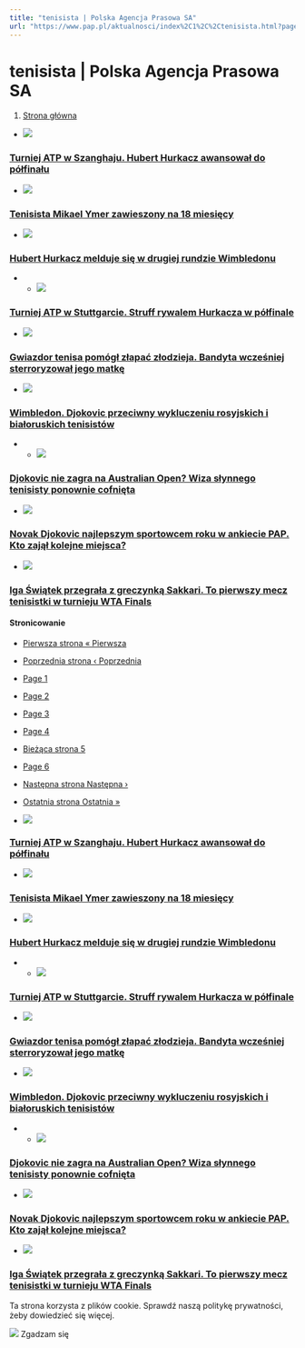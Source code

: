 ```yaml
---
title: "tenisista | Polska Agencja Prasowa SA"
url: "https://www.pap.pl/aktualnosci/index%2C1%2C%2Ctenisista.html?page=4"
---
```


# tenisista | Polska Agencja Prasowa SA





















1. [Strona główna](/)




































* [![](/sites/default/files/styles/main_image/public/202310/pap_20231012_09P.jpg?itok=mEli0xKB)](/aktualnosci/turniej-atp-w-szanghaju-hubert-hurkacz-awansowal-do-polfinalu)


### [Turniej ATP w Szanghaju. Hubert Hurkacz awansował do półfinału](/aktualnosci/turniej-atp-w-szanghaju-hubert-hurkacz-awansowal-do-polfinalu)
* [![](/sites/default/files/styles/main_image/public/202307/pap_20221021_1Q3.jpg?itok=D41qvA0a)](/aktualnosci/news%2C1598548%2Ctenisista-mikael-ymer-zawieszony-na-18-miesiecy.html)


### [Tenisista Mikael Ymer zawieszony na 18 miesięcy](/aktualnosci/news%2C1598548%2Ctenisista-mikael-ymer-zawieszony-na-18-miesiecy.html)
* [![](/sites/default/files/styles/main_image/public/202307/pap_20230703_14E.jpg?itok=HeZfF--p)](/aktualnosci/news%2C1592487%2Chubert-hurkacz-melduje-sie-w-drugiej-rundzie-wimbledonu.html)


### [Hubert Hurkacz melduje się w drugiej rundzie Wimbledonu](/aktualnosci/news%2C1592487%2Chubert-hurkacz-melduje-sie-w-drugiej-rundzie-wimbledonu.html)
* * [![](/sites/default/files/styles/main_image/public/202306/pap_20230602_1NV.jpg?h=5955f80f&itok=AqPxyML7)](/aktualnosci/news%2C1586036%2Cturniej-atp-w-stuttgarcie-struff-rywalem-hurkacza-w-polfinale.html)


### [Turniej ATP w Stuttgarcie. Struff rywalem Hurkacza w półfinale](/aktualnosci/news%2C1586036%2Cturniej-atp-w-stuttgarcie-struff-rywalem-hurkacza-w-polfinale.html)
* [![](/sites/default/files/styles/main_image/public/202305/6450ceeb508a2_o_large.jpg?itok=suNwUsXx)](/aktualnosci/news%2C1567777%2Cgwiazdor-tenisa-pomogl-zlapac-zlodzieja-bandyta-wczesniej-sterroryzowal)


### [Gwiazdor tenisa pomógł złapać złodzieja. Bandyta wcześniej sterroryzował jego matkę](/aktualnosci/news%2C1567777%2Cgwiazdor-tenisa-pomogl-zlapac-zlodzieja-bandyta-wczesniej-sterroryzowal)
* [![](/sites/default/files/styles/main_image/public/202204/pap_20220412_17E.jpg?h=a5033088&itok=MwjJyPvr)](/aktualnosci/news%2C1165090%2Cwimbledon-djokovic-przeciwny-wykluczeniu-rosyjskich-i-bialoruskich)


### [Wimbledon. Djokovic przeciwny wykluczeniu rosyjskich i białoruskich tenisistów](/aktualnosci/news%2C1165090%2Cwimbledon-djokovic-przeciwny-wykluczeniu-rosyjskich-i-bialoruskich)
* * [![](/sites/default/files/styles/main_image/public/202201/pap_20211120_3SJ.jpg?h=a9827074&itok=YsTJCGwZ)](/aktualnosci/news%2C1051558%2Cdjokovic-nie-zagra-na-australian-open-wiza-slynnego-tenisisty-ponownie)


### [Djokovic nie zagra na Australian Open? Wiza słynnego tenisisty ponownie cofnięta](/aktualnosci/news%2C1051558%2Cdjokovic-nie-zagra-na-australian-open-wiza-slynnego-tenisisty-ponownie)
* [![](/sites/default/files/styles/main_image/public/202112/pap_20211203_1RA.jpg?h=9b78941e&itok=dT_siFSy)](/aktualnosci/news%2C1037018%2Cnovak-djokovic-najlepszym-sportowcem-roku-w-ankiecie-pap-kto-zajal-kolejne)


### [Novak Djokovic najlepszym sportowcem roku w ankiecie PAP. Kto zajął kolejne miejsca?](/aktualnosci/news%2C1037018%2Cnovak-djokovic-najlepszym-sportowcem-roku-w-ankiecie-pap-kto-zajal-kolejne)
* [![](/sites/default/files/styles/main_image/public/202111/pap_20210906_1DY.jpg?h=120a2015&itok=RZm4oNv0)](/aktualnosci/news%2C997684%2Ciga-swiatek-przegrala-z-greczynka-sakkari-pierwszy-mecz-tenisistki-w)


### [Iga Świątek przegrała z greczynką Sakkari. To pierwszy mecz tenisistki w turnieju WTA Finals](/aktualnosci/news%2C997684%2Ciga-swiatek-przegrala-z-greczynka-sakkari-pierwszy-mecz-tenisistki-w)





#### Stronicowanie


* [Pierwsza strona
« Pierwsza](?page=0 "Przejdź do pierwszej strony")
* [Poprzednia strona
‹ Poprzednia](?page=3 "Przejdź do poprzedniej strony")
* [Page
 1](?page=0 "Go to page 1")
* [Page
 2](?page=1 "Go to page 2")
* [Page
 3](?page=2 "Go to page 3")
* [Page
 4](?page=3 "Go to page 4")
* [Bieżąca strona
 5](?page=4 "Bieżąca strona")
* [Page
 6](?page=5 "Go to page 6")
* [Następna strona
Następna ›](?page=5 "Przejdź do następnej strony")
* [Ostatnia strona
Ostatnia »](?page=5 "Przejdź do ostatniej strony")









* [![](/sites/default/files/styles/main_image/public/202310/pap_20231012_09P.jpg?itok=mEli0xKB)](/aktualnosci/turniej-atp-w-szanghaju-hubert-hurkacz-awansowal-do-polfinalu)


### [Turniej ATP w Szanghaju. Hubert Hurkacz awansował do półfinału](/aktualnosci/turniej-atp-w-szanghaju-hubert-hurkacz-awansowal-do-polfinalu)
* [![](/sites/default/files/styles/main_image/public/202307/pap_20221021_1Q3.jpg?itok=D41qvA0a)](/aktualnosci/news%2C1598548%2Ctenisista-mikael-ymer-zawieszony-na-18-miesiecy.html)


### [Tenisista Mikael Ymer zawieszony na 18 miesięcy](/aktualnosci/news%2C1598548%2Ctenisista-mikael-ymer-zawieszony-na-18-miesiecy.html)
* [![](/sites/default/files/styles/main_image/public/202307/pap_20230703_14E.jpg?itok=HeZfF--p)](/aktualnosci/news%2C1592487%2Chubert-hurkacz-melduje-sie-w-drugiej-rundzie-wimbledonu.html)


### [Hubert Hurkacz melduje się w drugiej rundzie Wimbledonu](/aktualnosci/news%2C1592487%2Chubert-hurkacz-melduje-sie-w-drugiej-rundzie-wimbledonu.html)
* * [![](/sites/default/files/styles/main_image/public/202306/pap_20230602_1NV.jpg?h=5955f80f&itok=AqPxyML7)](/aktualnosci/news%2C1586036%2Cturniej-atp-w-stuttgarcie-struff-rywalem-hurkacza-w-polfinale.html)


### [Turniej ATP w Stuttgarcie. Struff rywalem Hurkacza w półfinale](/aktualnosci/news%2C1586036%2Cturniej-atp-w-stuttgarcie-struff-rywalem-hurkacza-w-polfinale.html)
* [![](/sites/default/files/styles/main_image/public/202305/6450ceeb508a2_o_large.jpg?itok=suNwUsXx)](/aktualnosci/news%2C1567777%2Cgwiazdor-tenisa-pomogl-zlapac-zlodzieja-bandyta-wczesniej-sterroryzowal)


### [Gwiazdor tenisa pomógł złapać złodzieja. Bandyta wcześniej sterroryzował jego matkę](/aktualnosci/news%2C1567777%2Cgwiazdor-tenisa-pomogl-zlapac-zlodzieja-bandyta-wczesniej-sterroryzowal)
* [![](/sites/default/files/styles/main_image/public/202204/pap_20220412_17E.jpg?h=a5033088&itok=MwjJyPvr)](/aktualnosci/news%2C1165090%2Cwimbledon-djokovic-przeciwny-wykluczeniu-rosyjskich-i-bialoruskich)


### [Wimbledon. Djokovic przeciwny wykluczeniu rosyjskich i białoruskich tenisistów](/aktualnosci/news%2C1165090%2Cwimbledon-djokovic-przeciwny-wykluczeniu-rosyjskich-i-bialoruskich)
* * [![](/sites/default/files/styles/main_image/public/202201/pap_20211120_3SJ.jpg?h=a9827074&itok=YsTJCGwZ)](/aktualnosci/news%2C1051558%2Cdjokovic-nie-zagra-na-australian-open-wiza-slynnego-tenisisty-ponownie)


### [Djokovic nie zagra na Australian Open? Wiza słynnego tenisisty ponownie cofnięta](/aktualnosci/news%2C1051558%2Cdjokovic-nie-zagra-na-australian-open-wiza-slynnego-tenisisty-ponownie)
* [![](/sites/default/files/styles/main_image/public/202112/pap_20211203_1RA.jpg?h=9b78941e&itok=dT_siFSy)](/aktualnosci/news%2C1037018%2Cnovak-djokovic-najlepszym-sportowcem-roku-w-ankiecie-pap-kto-zajal-kolejne)


### [Novak Djokovic najlepszym sportowcem roku w ankiecie PAP. Kto zajął kolejne miejsca?](/aktualnosci/news%2C1037018%2Cnovak-djokovic-najlepszym-sportowcem-roku-w-ankiecie-pap-kto-zajal-kolejne)
* [![](/sites/default/files/styles/main_image/public/202111/pap_20210906_1DY.jpg?h=120a2015&itok=RZm4oNv0)](/aktualnosci/news%2C997684%2Ciga-swiatek-przegrala-z-greczynka-sakkari-pierwszy-mecz-tenisistki-w)


### [Iga Świątek przegrała z greczynką Sakkari. To pierwszy mecz tenisistki w turnieju WTA Finals](/aktualnosci/news%2C997684%2Ciga-swiatek-przegrala-z-greczynka-sakkari-pierwszy-mecz-tenisistki-w)




 Ta strona korzysta z plików cookie. Sprawdź naszą politykę prywatności, żeby dowiedzieć się więcej.
 

![](/themes/pap/assets/images/ok.png) Zgadzam się
 






